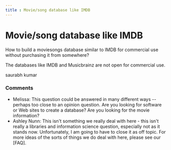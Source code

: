 ```yaml
---
title : Movie/song database like IMDB
---
```

Movie/song database like IMDB
=====================
How to build a moviesongs database similar to IMDB for commercial use
without purchasing it from somewhere?

The databases like IMDB and Musicbrainz are not open for commercial use.

saurabh kumar

### Comments ###
* Melissa: This question could be answered in many different ways -- perhaps too
close to an opinion question. Are you looking for software or Web sites
to create a database? Are you looking for the movie information?
* Ashley Nunn: This isn't something we really deal with here - this isn't really a
libraries and information science question, especially not as it stands
now. Unfortunately, I am going to have to close it as off topic. For
more ideas of the sorts of things we do deal with here, please see our
[FAQ].


